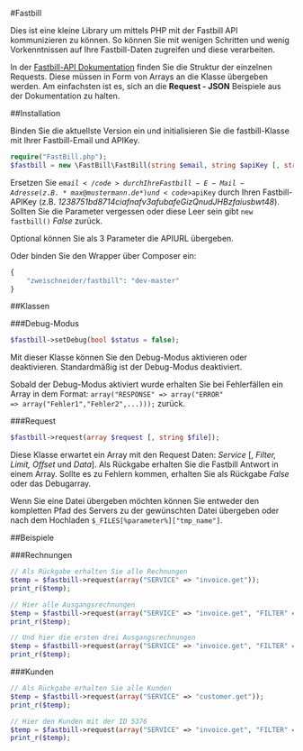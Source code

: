 #Fastbill

Dies ist eine kleine Library um mittels PHP mit der Fastbill API kommunizieren zu können.
So können Sie mit wenigen Schritten und wenig Vorkenntnissen auf Ihre Fastbill-Daten zugreifen und diese verarbeiten. 

In der [Fastbill-API Dokumentation](http://www.fastbill.com/api/ "Fastbill API Dokumentation") finden Sie die Struktur der einzelnen Requests. Diese müssen in Form von Arrays an die Klasse übergeben werden. Am einfachsten ist es, sich an die **Request - JSON** Beispiele aus der Dokumentation zu halten.



##Installation

Binden Sie die aktuellste Version ein und initialisieren Sie die fastbill-Klasse mit Ihrer Fastbill-Email und APIKey.

``` php
require("FastBill.php");
$fastbill = new \FastBill\FastBill(string $email, string $apiKey [, string $apiUrl = FASTBILL_PLUS]);
```
Ersetzen Sie <code>$email</code> durch Ihre Fastbill-E-Mail-Adresse (z.B. *max@mustermann.de*) und <code>$apiKey</code> durch Ihren Fastbill-APIKey (z.B. *1238751bd8714ciafnafv3afubafeGizQnudJHBzfaiusbwt48*). Sollten Sie die Parameter vergessen oder diese Leer sein gibt <code>new fastbill()</code> *False* zurück.

Optional können Sie als 3 Parameter die APIURL übergeben.

Oder binden Sie den Wrapper über Composer ein:

``` php
{
    "zweischneider/fastbill": "dev-master"
}
```

##Klassen

###Debug-Modus
``` php
$fastbill->setDebug(bool $status = false);
```
Mit dieser Klasse können Sie den Debug-Modus aktivieren oder deaktivieren. Standardmäßig ist der Debug-Modus deaktiviert.

Sobald der Debug-Modus aktiviert wurde erhalten Sie bei Fehlerfällen ein Array in dem Format: <code>array("RESPONSE" => array("ERROR" => array("Fehler1","Fehler2",...)));</code> zurück.

###Request
``` php
$fastbill->request(array $request [, string $file]);
```
Diese Klasse erwartet ein Array mit den Request Daten: *Service* [, *Filter, Limit, Offset* und *Data*].
Als Rückgabe erhalten Sie die Fastbill Antwort in einem Array.
Sollte es zu Fehlern kommen, erhalten Sie als Rückgabe *False* oder das Debugarray.

Wenn Sie eine Datei übergeben möchten können Sie entweder den kompletten Pfad des Servers zu der gewünschten Datei übergeben oder nach dem Hochladen <code>$_FILES[%parameter%]["tmp_name"]</code>.



##Beispiele


###Rechnungen
``` php
// Als Rückgabe erhalten Sie alle Rechnungen
$temp = $fastbill->request(array("SERVICE" => "invoice.get"));
print_r($temp);

// Hier alle Ausgangsrechnungen
$temp = $fastbill->request(array("SERVICE" => "invoice.get", "FILTER" => array("TYPE" => "outgoing")));
print_r($temp);

// Und hier die ersten drei Ausgangsrechnungen
$temp = $fastbill->request(array("SERVICE" => "invoice.get", "FILTER" => array("TYPE" => "outgoing"), "LIMIT" => 3));
print_r($temp);
```

###Kunden
``` php
// Als Rückgabe erhalten Sie alle Kunden
$temp = $fastbill->request(array("SERVICE" => "customer.get"));
print_r($temp);

// Hier den Kunden mit der ID 5376
$temp = $fastbill->request(array("SERVICE" => "invoice.get", "FILTER" => array("CUSTOMER_ID" => 5376)));
print_r($temp);
```


